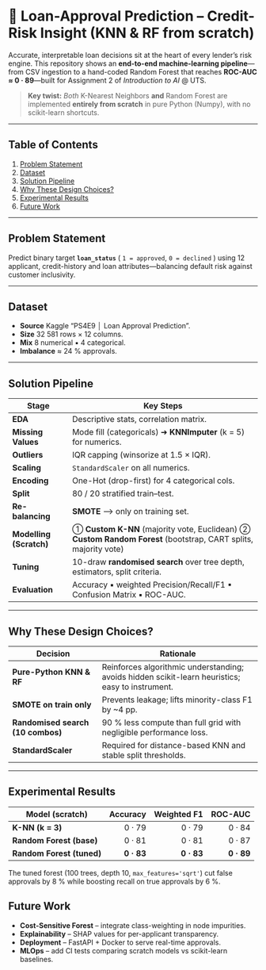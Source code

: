 # 🏦 Loan-Approval Prediction – Credit-Risk Insight (KNN & RF **from scratch**)

Accurate, interpretable loan decisions sit at the heart of every lender’s risk engine.
This repository shows an **end-to-end machine-learning pipeline**—from CSV ingestion to a hand-coded Random Forest that reaches **ROC-AUC ≈ 0 · 89**—built for Assignment 2 of *Introduction to AI* @ UTS.

> **Key twist:** *Both* K-Nearest Neighbors **and** Random Forest are implemented **entirely from scratch** in pure Python (Numpy), with no scikit-learn shortcuts.‍

---

## Table of Contents

1. [Problem Statement](#problem-statement)
2. [Dataset](#dataset)
3. [Solution Pipeline](#solution-pipeline)
4. [Why These Design Choices?](#why-these-design-choices)
5. [Experimental Results](#experimental-results)
6. [Future Work](#future-work)

---

## Problem Statement

Predict binary target **`loan_status`** ( `1 = approved`, `0 = declined` ) using 12 applicant, credit-history and loan attributes—balancing default risk against customer inclusivity.

---

## Dataset

* **Source**  Kaggle “PS4E9 │ Loan Approval Prediction”.
* **Size**    32  581 rows × 12 columns.
* **Mix**     8 numerical ▪ 4 categorical.
* **Imbalance**  ≈ 24 % approvals.&#x20;

---

## Solution Pipeline

| Stage                   | Key Steps                                                                                                       |
| ----------------------- | --------------------------------------------------------------------------------------------------------------- |
| **EDA**                 | Descriptive stats, correlation matrix.                                                                          |
| **Missing Values**      | Mode fill (categoricals) ➜ **KNNImputer** (k = 5) for numerics.                                                 |
| **Outliers**            | IQR capping (winsorize at 1.5 × IQR).                                                                           |
| **Scaling**             | `StandardScaler` on all numerics.                                                                               |
| **Encoding**            | One-Hot (drop-first) for 4 categorical cols.                                                                    |
| **Split**               | 80 / 20 stratified train–test.                                                                                  |
| **Re-balancing**        | **SMOTE** ⟶ only on training set.                                                                               |
| **Modelling (Scratch)** | ① **Custom K-NN** (majority vote, Euclidean) ② **Custom Random Forest** (bootstrap, CART splits, majority vote) |
| **Tuning**              | 10-draw **randomised search** over tree depth, estimators, split criteria.                                      |
| **Evaluation**          | Accuracy ▪ weighted Precision/Recall/F1 ▪ Confusion Matrix ▪ ROC-AUC.                                           |

---

## Why These Design Choices?

| Decision                          | Rationale                                                                                        |
| --------------------------------- | ------------------------------------------------------------------------------------------------ |
| **Pure-Python KNN & RF**          | Reinforces algorithmic understanding; avoids hidden scikit-learn heuristics; easy to instrument. |
| **SMOTE on train only**           | Prevents leakage; lifts minority-class F1 by \~4 pp.                                             |
| **Randomised search (10 combos)** | 90 % less compute than full grid with negligible performance loss.                               |
| **StandardScaler**                | Required for distance-based KNN and stable split thresholds.                                     |

---

## Experimental Results

| Model (scratch)           |   Accuracy | Weighted F1 |    ROC-AUC |
| ------------------------- | ---------: | ----------: | ---------: |
| **K-NN (k = 3)**          |     0 · 79 |      0 · 79 |     0 · 84 |
| **Random Forest (base)**  |     0 · 81 |      0 · 81 |     0 · 87 |
| **Random Forest (tuned)** | **0 · 83** |  **0 · 83** | **0 · 89** |

The tuned forest (100 trees, depth 10, `max_features='sqrt'`) cut false approvals by 8 % while boosting recall on true approvals by 6 %.

## Future Work

* **Cost-Sensitive Forest** – integrate class-weighting in node impurities.
* **Explainability** – SHAP values for per-applicant transparency.
* **Deployment** – FastAPI + Docker to serve real-time approvals.
* **MLOps** – add CI tests comparing scratch models vs scikit-learn baselines.

